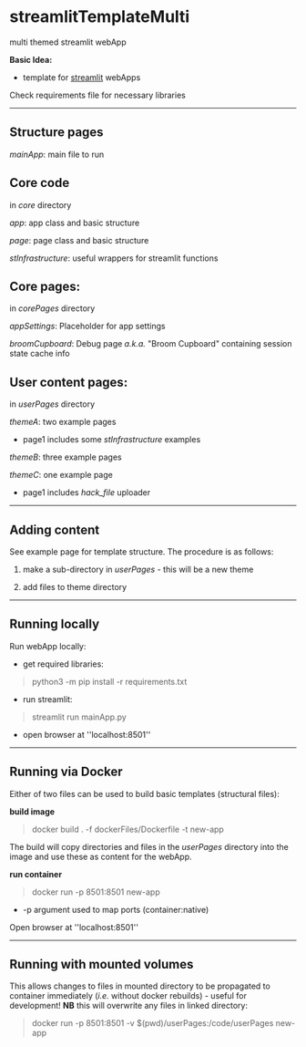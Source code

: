 # streamlitTemplateMulti
 multi themed streamlit webApp

 **Basic Idea:**
 * template for [streamlit](https://streamlit.io) webApps

 Check requirements file for necessary libraries

 ---

## Structure pages

*mainApp*: main file to run

## Core code
in *core* directory

*app*: app class and basic structure

*page*: page class and basic structure

*stInfrastructure*: useful wrappers for streamlit functions

## Core pages:
in *corePages* directory

*appSettings*: Placeholder for app settings

*broomCupboard*: Debug page _a.k.a._ "Broom Cupboard" containing session state cache info

## User content pages:

in *userPages* directory

*themeA*: two example pages

 - page1 includes some *stInfrastructure* examples

*themeB*: three example pages

*themeC*: one example page

 - page1 includes *hack_file* uploader 

---

## Adding content

See example page for template structure.
The procedure is as follows:

1. make a sub-directory in *userPages* - this will be a new theme

2. add files to theme directory

---

## Running locally

Run webApp locally:

* get required libraries:
> python3 -m pip install -r requirements.txt

* run streamlit:
> streamlit run mainApp.py

* open browser at ''localhost:8501''

---

## Running via Docker

Either of two files can be used to build basic templates (structural files):

__build image__

> docker build . -f dockerFiles/Dockerfile -t new-app

The build will copy directories and files in the _userPages_ directory into the image and use these as content for the webApp.

__run container__

> docker run -p 8501:8501 new-app

* -p argument used to map ports (container:native)

Open browser at ''localhost:8501''

---

## Running with mounted volumes

This allows changes to files in mounted directory to be propagated to container immediately (*i.e.* without docker rebuilds) - useful for development!
**NB** this will overwrite any files in linked directory:

> docker run -p 8501:8501 -v $(pwd)/userPages:/code/userPages new-app
